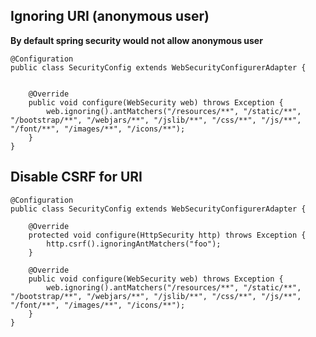 ## Ignoring URI (anonymous user)
**By default spring security would not allow anonymous user**
```
@Configuration
public class SecurityConfig extends WebSecurityConfigurerAdapter {


	@Override
	public void configure(WebSecurity web) throws Exception {
		web.ignoring().antMatchers("/resources/**", "/static/**", "/bootstrap/**", "/webjars/**", "/jslib/**", "/css/**", "/js/**", "/font/**", "/images/**", "/icons/**");
	}
}
```

## Disable CSRF for URI
```
@Configuration
public class SecurityConfig extends WebSecurityConfigurerAdapter {

	@Override
	protected void configure(HttpSecurity http) throws Exception {
		http.csrf().ignoringAntMatchers("foo");
	}

	@Override
	public void configure(WebSecurity web) throws Exception {
		web.ignoring().antMatchers("/resources/**", "/static/**", "/bootstrap/**", "/webjars/**", "/jslib/**", "/css/**", "/js/**", "/font/**", "/images/**", "/icons/**");
	}
}
```
